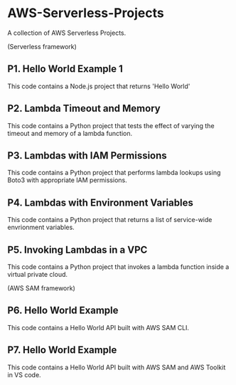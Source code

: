 # AWS-Serverless-Projects
A collection of AWS Serverless Projects.

(Serverless framework)  
## P1. Hello World Example 1
This code contains a Node.js project that returns 'Hello World'
## P2. Lambda Timeout and Memory
This code contains a Python project that tests the effect of varying the timeout and memory of a lambda function. 
## P3. Lambdas with IAM Permissions
This code contains a Python project that performs lambda lookups using Boto3 with appropriate IAM permissions.
## P4. Lambdas with Environment Variables
This code contains a Python project that returns a list of service-wide envrionment variables.
## P5. Invoking Lambdas in a VPC
This code contains a Python project that invokes a lambda function inside a virtual private cloud.  

(AWS SAM framework)  
## P6. Hello World Example
This code contains a Hello World API built with AWS SAM CLI. 
## P7. Hello World Example
This code contains a Hello World API built with AWS SAM and AWS Toolkit in VS code.

